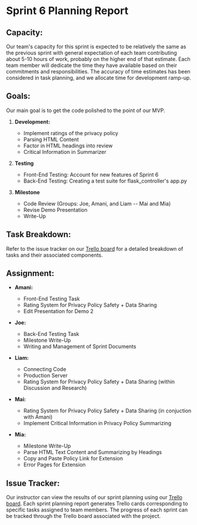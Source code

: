 # Sprint 6 Planning Report

## Capacity:
Our team's capacity for this sprint is expected to be relatively the same as the previous sprint with general expectation of each team contributing about 5-10 hours of work, probably on the higher end of that estimate. Each team member will dedicate the time they have available based on their commitments and responsibilities. The accuracy of time estimates has been considered in task planning, and we allocate time for development ramp-up. 

## Goals:
Our main goal is to get the code polished to the point of our MVP.

1. **Development:**
   - Implement ratings of the privacy policy
   - Parsing HTML Content
   - Factor in HTML headings into review
   - Critical Information in Summarizer

2. **Testing**
   - Front-End Testing: Account for new features of Sprint 6
   - Back-End Testing: Creating a test suite for flask_controller's app.py

3. **Milestone**
   - Code Review (Groups: Joe, Amani, and Liam -- Mai and Mia) 
   - Revise Demo Presentation
   - Write-Up

## Task Breakdown:
Refer to the issue tracker on our [Trello board](https://trello.com/b/yHP9CPjB/b4uagree) for a detailed breakdown of tasks and their associated components.

## Assignment:
- **Amani:**
  - Front-End Testing Task
  - Rating System for Privacy Policy Safety + Data Sharing
  - Edit Presentation for Demo 2
 
- **Joe:**
  - Back-End Testing Task
  - Milestone Write-Up
  - Writing and Management of Sprint Documents
  
- **Liam:**
  - Connecting Code
  - Production Server
  - Rating System for Privacy Policy Safety + Data Sharing (within Discussion and Research)

- **Mai:**
  - Rating System for Privacy Policy Safety + Data Sharing (in conjuction with Amani)
  - Implement Critical Information in Privacy Policy Summarizing

- **Mia:**
  - Milestone Write-Up
  - Parse HTML Text Content and Summarizing by Headings
  - Copy and Paste Policy Link for Extension
  - Error Pages for Extension

## Issue Tracker:
Our instructor can view the results of our sprint planning using our [Trello board](https://trello.com/b/yHP9CPjB/b4uagree). Each sprint planning report generates Trello cards corresponding to specific tasks assigned to team members. The progress of each sprint can be tracked through the Trello board associated with the project.
